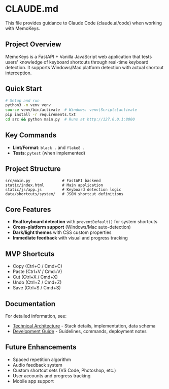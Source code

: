 # CLAUDE.md

This file provides guidance to Claude Code (claude.ai/code) when working with MemoKeys.

## Project Overview

MemoKeys is a FastAPI + Vanilla JavaScript web application that tests users' knowledge of keyboard shortcuts through real-time keyboard detection. It supports Windows/Mac platform detection with actual shortcut interception.

## Quick Start

```bash
# Setup and run
python3 -m venv venv
source venv/bin/activate  # Windows: venv\Scripts\activate
pip install -r requirements.txt
cd src && python main.py  # Runs at http://127.0.0.1:8000
```

## Key Commands

- **Lint/Format**: `black .` and `flake8 .`
- **Tests**: `pytest` (when implemented)

## Project Structure

```
src/main.py              # FastAPI backend
static/index.html        # Main application
static/js/app.js         # Keyboard detection logic
data/shortcuts/system/   # JSON shortcut definitions
```

## Core Features

- **Real keyboard detection** with `preventDefault()` for system shortcuts
- **Cross-platform support** (Windows/Mac auto-detection)
- **Dark/light themes** with CSS custom properties
- **Immediate feedback** with visual and progress tracking

## MVP Shortcuts

- Copy (Ctrl+C / Cmd+C)
- Paste (Ctrl+V / Cmd+V)
- Cut (Ctrl+X / Cmd+X)
- Undo (Ctrl+Z / Cmd+Z)
- Save (Ctrl+S / Cmd+S)

## Documentation

For detailed information, see:
- [Technical Architecture](docs/TECHNICAL_ARCHITECTURE.md) - Stack details, implementation, data schema
- [Development Guide](docs/DEVELOPMENT_GUIDE.md) - Guidelines, commands, deployment notes

## Future Enhancements

- Spaced repetition algorithm
- Audio feedback system
- Custom shortcut sets (VS Code, Photoshop, etc.)
- User accounts and progress tracking
- Mobile app support